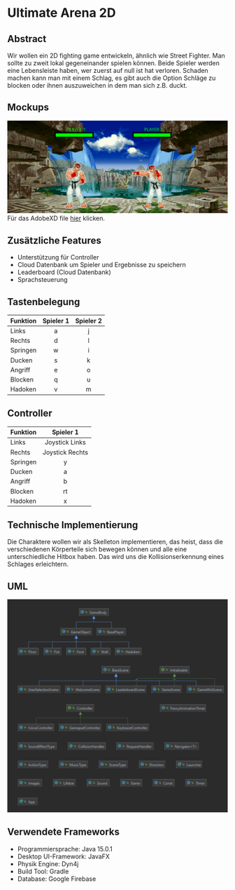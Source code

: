 # Ultimate Arena 2D

## Abstract

Wir wollen ein 2D fighting game entwickeln, ähnlich wie Street Fighter. Man sollte zu zweit lokal gegeneinander spielen können. Beide Spieler werden eine Lebensleiste haben, wer zuerst auf null ist hat verloren. Schaden machen kann man mit einem Schlag, es gibt auch die Option Schläge zu blocken oder ihnen auszuweichen in dem man sich z.B. duckt.

## Mockups

![Mockup](mockUp/Mockup.png)
Für das AdobeXD file [hier](Mockup.xd) klicken.

## Zusätzliche Features

* Unterstützung für Controller
* Cloud Datenbank um Spieler und Ergebnisse zu speichern
* Leaderboard (Cloud Datenbank)
* Sprachsteuerung


## Tastenbelegung

| Funktion | Spieler 1 | Spieler 2 |
| ---------|:---------:| :--------:|
| Links    | a         | j         |
| Rechts   | d         | l         |
| Springen | w         | i         |
| Ducken   | s         | k         |
| Angriff  | e         | o         |
| Blocken  | q         | u         |
| Hadoken  | v         | m         |


## Controller

| Funktion | Spieler 1 |
| ---------|:--------------:|
| Links    | Joystick Links |
| Rechts   | Joystick Rechts|
| Springen | y              |
| Ducken   | a              |
| Angriff  | b              |
| Blocken  | rt             |
| Hadoken  | x              |

## Technische Implementierung

Die Charaktere wollen wir als Skelleton implementieren, das heist, dass die verschiedenen Körperteile sich bewegen können und alle eine unterschiedliche Hitbox haben. Das wird uns die Kollisionserkennung eines Schlages erleichtern.

## UML

![uml](src/main/resources/images/uml.png)

## Verwendete Frameworks

* Programmiersprache: Java 15.0.1 
* Desktop UI-Framework: JavaFX 
* Physik Engine: Dyn4j
* Build Tool: Gradle 
* Database: Google Firebase

